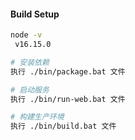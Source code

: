 #### Build Setup

``` bash
node -v
 v16.15.0

# 安装依赖
执行 ./bin/package.bat 文件

# 启动服务
执行 ./bin/run-web.bat 文件

# 构建生产环境
执行 ./bin/build.bat 文件
```
